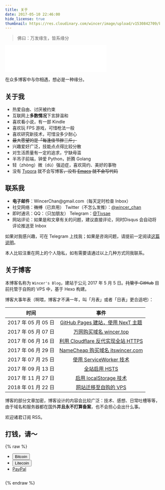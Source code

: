 ```yaml
---
title: 关于
date: 2017-05-10 22:46:00
hide_license: true
thumbnail: https://res.cloudinary.com/wincer/image/upload/v1530842709/blog/about/cover.png
---
```

> 佛曰：万发缘生，皆系缘分

<iframe frameborder="no" border="0" marginwidth="0" marginheight="0" width=330 height=86 src="//music.163.com/outchain/player?type=2&id=29308009&auto=0&height=66"></iframe>

在众多博客中与你相遇，想必是一种缘分。

## 关于我
- 热爱自由、讨厌被约束
- 互联网上**多数情况**下言辞温和
- 喜欢看小说，有一部 Kindle
- 喜欢玩 FPS 游戏，可惜枪法一般
- 喜欢研究新技术，可惜没多少耐心
- ~~最大愿望的是「每逢佳节胖三斤」~~
- 兴趣爱好广泛，技能点点得比较分散
- 对生活质量有一定的追求，宁缺毋滥
- 半吊子前端，钟爱 Python，折腾 Golang
- 轻（zhòng）微（dù）强迫症，喜欢简约、美好的事物
- 没有 [Typora](https://typora.io/) 就不会写博客~~，没有 [Emacs](https://www.gnu.org/software/emacs/) 就不会写代码~~

## 联系我

- **电子邮件**：WincerChan<span style="display:none">fuck</span>@gmail.com（每天定时检查 Inbox）
- 社交网络：~~微博~~（已弃用） Twitter（不怎么发推）：[@wincer_chan](https://twitter.com/wincer_chan) 
- 即时通讯：QQ：（只加朋友） Telegram：[@Tivsae](https://t.me/Tivsae)
- 网站评论：如果是和文章有关的问题，建议直接评论，同时Disqus 会自动将评论推送至 Inbox

如果对我感兴趣，可在 Telegram 上找我；如果是咨询问题，请提前一定阅读[这篇说明](../about-the-question/)。

本人比较注重在网上的个人隐私，如有需要请通过以上几种方式同我联系。


## 关于博客

本博客名称为 `Wincer's Blog`，建站于公元 2017 年 5 月 5 日。~~托管于 GitHub~~ 目前托管于自购的 VPS 中，基于 Hexo 构建。

博客大事年表（啊喂，博客才不满一年，叫「月表」或者「日表」更合适吧）：

|        时间        |                    事件                    |
| :--------------: | :--------------------------------------: |
| 2017 年 05 月 05 日 | [GitHub Pages 建站，使用 NexT 主题](../posts/4a17b156/) |
| 2017 年 05 月 07 日 | [万网购买域名 wincer.top](../posts/daaac5bb/)  |
| 2017 年 06 月 16 日 | [利用 Cloudflare 反代实现全站 HTTPS](../posts/444a2b9d/) |
| 2017 年 06 月 29 日 | [NameCheap 购买域名 itswincer.com](../posts/cd8ce2d7/) |
| 2017 年 07 月 25 日 | [使用 ServiceWorker 技术](../posts/a0df572f/) |
| 2017 年 09 月 13 日 |     [全站启用 HSTS](../posts/dfc84766/)      |
| 2017 年 11 月 27 日 | [启用 localStorage 技术](../posts/a9d193c6/) |
| 2018 年 01 月 22 日 |    [网站迁移至自购的 VPS](../posts/b3085a7/)     |

博客的部分文章加密，博客设计的内容会比较广泛：技术、感想、日常吐槽等等，由于域名和服务器都在国外**并且永不打算备案**，也不会担心会出什么事。

欢迎诸君订阅 RSS。

## 打钱，请～
{% raw %}
<ul id="donateBox" class="list pos-f tr3">
	<li id="BTC" data-footnote="Bitcoin adress">
		<button id="BTCBn">Bitcoin</button>
	</li>
	<li id="LTC" data-footnote="Litecoin address">
		<button id="LTCLn">Litecoin</button>
	</li>
	<li id="PayPal" data-footnote="Paypal address">
		<a href="https://paypal.me/tivsae" target="_blank">PayPal</a>
	</li>
</ul>
<div id="model-background"></div>
<div id="QRBox" class="pos-f left-100">
		<img id="MainBox"/>
	<p id="title"></p>
</div>
{% endraw %}
	
